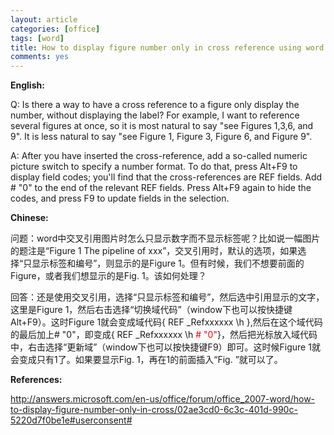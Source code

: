 ```yaml
---
layout: article
categories: [office]  
tags: [word]
title: How to display figure number only in cross reference using word (word中交叉引用图片只显示数字)
comments: yes
---
```

<b>English:</b>

Q: Is there a way to have a cross reference to a figure only display the number, without displaying the label?
For example, I want to reference several figures at once, so it is most natural to say "see Figures 1,3,6, and 9".  It is less natural to say "see Figure 1, Figure 3, Figure 6, and Figure 9".

A: After you have inserted the cross-reference, add a so-called numeric picture switch to specify a number format. To do that, press Alt+F9 to display field codes; you'll find that the cross-references are REF fields. Add \# "0" to the end of the relevant REF fields. Press Alt+F9 again to hide the codes, and press F9 to update fields in the selection. 



<b>Chinese:</b>

问题：word中交叉引用图片时怎么只显示数字而不显示标签呢？比如说一幅图片的题注是“Figure 1   The pipeline of xxx”，交叉引用时，默认的选项，如果选择“只显示标签和编号”，则显示的是Figure 1。但有时候，我们不想要前面的Figure，或者我们想显示的是Fig. 1。该如何处理？

回答：还是使用交叉引用，选择“只显示标签和编号”，然后选中引用显示的文字，这里是Figure 1，然后右击选择“切换域代码”（window下也可以按快捷键Alt+F9）。这时Figure 1就会变成域代码{ REF _Refxxxxxx \h },然后在这个域代码的最后加上\# "0"，即变成{ REF _Refxxxxxx \h<font color="#FF0000"> \# "0"</font>}，然后把光标放入域代码中，右击选择“更新域”（window下也可以按快捷键F9）即可。这时候Figure 1就会变成只有1了。如果要显示Fig. 1，再在1的前面插入“Fig. ”就可以了。


<b>References:</b>

<a href="http://answers.microsoft.com/en-us/office/forum/office_2007-word/how-to-display-figure-number-only-in-cross/02ae3cd0-6c3c-401d-990c-5220d7f0be1e#userconsent#">http://answers.microsoft.com/en-us/office/forum/office_2007-word/how-to-display-figure-number-only-in-cross/02ae3cd0-6c3c-401d-990c-5220d7f0be1e#userconsent#</a>
